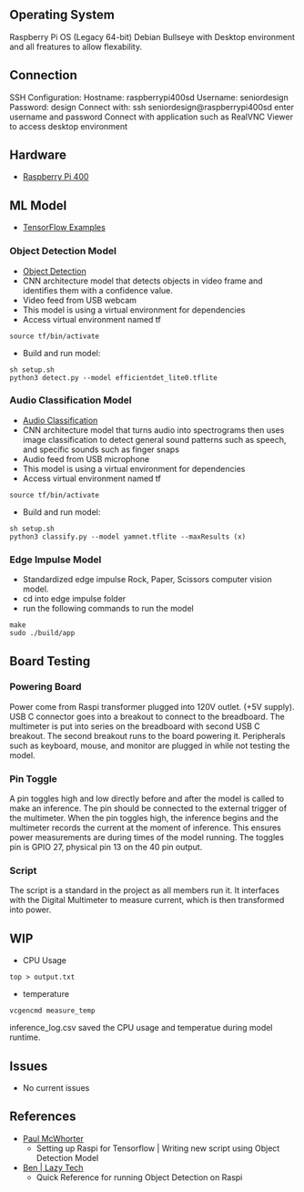 ## Operating System
Raspberry Pi OS (Legacy 64-bit) Debian Bullseye with Desktop environment and all freatures to allow flexability.
## Connection
SSH Configuration: Hostname: raspberrypi400sd Username: seniordesign Password: design
Connect with: ssh seniordesign@raspberrypi400sd enter username and password
Connect with application such as RealVNC Viewer to access desktop environment

## Hardware
* [Raspberry Pi 400](https://www.raspberrypi.com/products/raspberry-pi-400/)

## ML Model
* [TensorFlow Examples](https://github.com/tensorflow/examples/)

### Object Detection Model
* [Object Detection](https://github.com/tensorflow/examples/tree/master/lite/examples/object_detection/raspberry_pi)
* CNN architecture model that detects objects in video frame and identifies them with a confidence value.
* Video feed from USB webcam
* This model is using a virtual environment for dependencies
* Access virtual environment named tf
```
source tf/bin/activate
```
* Build and run model:
 ```
 sh setup.sh
 python3 detect.py --model efficientdet_lite0.tflite
 ```

### Audio Classification Model
* [Audio Classification](https://github.com/tensorflow/examples/tree/master/lite/examples/audio_classification/raspberry_pi)
* CNN architecture model that turns audio into spectrograms then uses image classification to detect general sound patterns such as speech, and specific sounds such as finger snaps
* Audio feed from USB microphone
* This model is using a virtual environment for dependencies
* Access virtual environment named tf
```
source tf/bin/activate
```
* Build and run model:
 ```
 sh setup.sh
 python3 classify.py --model yamnet.tflite --maxResults (x)
 ```

 ### Edge Impulse Model
 * Standardized edge impulse Rock, Paper, Scissors computer vision model. 
 * cd into edge impulse folder
 * run the following commands to run the model
 ```
 make
 sudo ./build/app
 ```

 ## Board Testing
 ### Powering Board
 Power come from Raspi transformer plugged into 120V outlet. (+5V supply). USB C connector goes into a breakout to connect to the breadboard. The multimeter is put into series on the breadboard with second USB C breakout. The second breakout runs to the board powering it.
 Peripherals such as keyboard, mouse, and monitor are plugged in while not testing the model.

### Pin Toggle
 A pin toggles high and low directly before and after the model is called to make an inference. The pin should be connected to the external trigger of the multimeter. When the pin toggles high, the inference begins and the multimeter records the current at the moment of inference. This ensures power measurements are during times of the model running. The toggles pin is GPIO 27, physical pin 13 on the 40 pin output.

 ### Script
 The script is a standard in the project as all members run it. It interfaces with the Digital Multimeter to measure current, which is then transformed into power. 

 ## WIP
* CPU Usage
 ```
 top > output.txt
 ```
* temperature
 ```
 vcgencmd measure_temp
 ```

 inference_log.csv saved the CPU usage and temperatue during model runtime.



 ## Issues
 * No current issues
 
 ## References
* [Paul McWhorter](https://www.youtube.com/watch?v=yE7Ve3U5Slw)
    - Setting up Raspi for Tensorflow | Writing new script using Object Detection Model
* [Ben | Lazy Tech](https://www.youtube.com/watch?v=kX6zWqMP9U4)
    - Quick Reference for running Object Detection on Raspi
